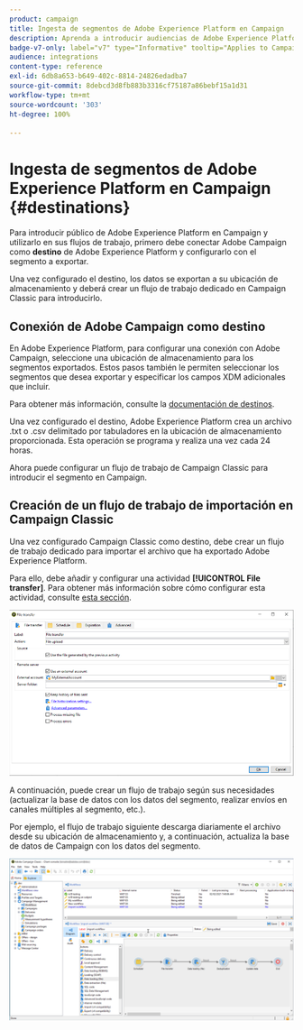 ```yaml
---
product: campaign
title: Ingesta de segmentos de Adobe Experience Platform en Campaign
description: Aprenda a introducir audiencias de Adobe Experience Platform en Campaign Classic
badge-v7-only: label="v7" type="Informative" tooltip="Applies to Campaign Classic v7 only"
audience: integrations
content-type: reference
exl-id: 6db8a653-b649-402c-8814-24826edadba7
source-git-commit: 8debcd3d8fb883b3316cf75187a86bebf15a1d31
workflow-type: tm+mt
source-wordcount: '303'
ht-degree: 100%

---
```


# Ingesta de segmentos de Adobe Experience Platform en Campaign {#destinations}



Para introducir público de Adobe Experience Platform en Campaign y utilizarlo en sus flujos de trabajo, primero debe conectar Adobe Campaign como **destino** de Adobe Experience Platform y configurarlo con el segmento a exportar.

Una vez configurado el destino, los datos se exportan a su ubicación de almacenamiento y deberá crear un flujo de trabajo dedicado en Campaign Classic para introducirlo.

## Conexión de Adobe Campaign como destino

En Adobe Experience Platform, para configurar una conexión con Adobe Campaign, seleccione una ubicación de almacenamiento para los segmentos exportados. Estos pasos también le permiten seleccionar los segmentos que desea exportar y especificar los campos XDM adicionales que incluir.

Para obtener más información, consulte la [documentación de destinos](https://experienceleague.adobe.com/docs/experience-platform/destinations/catalog/email-marketing/adobe-campaign.html?lang=es).

Una vez configurado el destino, Adobe Experience Platform crea un archivo .txt o .csv delimitado por tabuladores en la ubicación de almacenamiento proporcionada. Esta operación se programa y realiza una vez cada 24 horas.

Ahora puede configurar un flujo de trabajo de Campaign Classic para introducir el segmento en Campaign.

## Creación de un flujo de trabajo de importación en Campaign Classic

Una vez configurado Campaign Classic como destino, debe crear un flujo de trabajo dedicado para importar el archivo que ha exportado Adobe Experience Platform.

Para ello, debe añadir y configurar una actividad **[!UICONTROL File transfer]**. Para obtener más información sobre cómo configurar esta actividad, consulte [esta sección](../../workflow/using/file-transfer.md).

![](assets/rtcdp-file-transfer.png)

A continuación, puede crear un flujo de trabajo según sus necesidades (actualizar la base de datos con los datos del segmento, realizar envíos en canales múltiples al segmento, etc.).

Por ejemplo, el flujo de trabajo siguiente descarga diariamente el archivo desde su ubicación de almacenamiento y, a continuación, actualiza la base de datos de Campaign con los datos del segmento.

![](assets/rtcdp-workflow.png)
